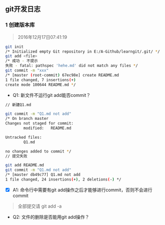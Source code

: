 ## git开发日志

### 1 创建版本库
>2016年12月17日07:41:19

```sh
git init
/* Initialized empty Git repository in E:/A-Github/learngit/.git/ */
git add <file>
/* 成功 - 不提示
失败 - fatal: pathspec 'hehe.md' did not match any files */
git commit -m "xxx"
/* [master (root-commit) 67ec98e] create README.md
1 file changed, 7 insertions(+)
create mode 100644 README.md */
```

* Q1: 新文件不运行git add能否commit？

```sh
// 新建Q1.md

git commit -m "Q1.md not add"
/* On branch master
Changes not staged for commit:
        modified:   README.md

Untracked files:
        Q1.md

no changes added to commit */
// 提交失败
```

```sh
git add README.md
git commit -m "Q1.md not add"
/* [master db49c77] Q1.md not add
1 file changed, 24 insertions(+), 2 deletions(-) */
```

- [x] A1: 命令行中需要有git add操作之后才能够进行commit，否则不会进行commit
>全部提交请 git add -a

* Q2: 文件的删除是否能用git add操作？

